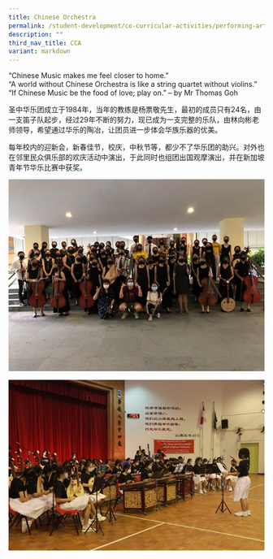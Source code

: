 ```yaml
---
title: Chinese Orchestra
permalink: /student-development/co-curricular-activities/performing-arts-groups/chinese-orchestra/
description: ""
third_nav_title: CCA
variant: markdown
---
```



“Chinese Music makes me feel closer to home.” <br>
“A world without Chinese Orchestra is like a string quartet without violins.” <br>
“If Chinese Music be the food of love; play on.” – by Mr Thomas Goh<br>

圣中华乐团成立于1984年，当年的教练是杨票敬先生，最初的成员只有24名，由一支笛子队起步，经过29年不断的努力，现已成为一支完整的乐队，由林向彬老师领导，希望通过华乐的陶冶，让团员进一步体会华族乐器的优美。

每年校内的迎新会，新春佳节，校庆，中秋节等，都少不了华乐团的助兴。对外也在邻里民众俱乐部的欢庆活动中演出，于此同时也组团出国观摩演出，并在新加坡青年节华乐比赛中获奖。

![](/images/Student%20Development/CCA/Chinese%20Orchestra/2022_Chinese_Orchestra_02.jpg)

![](/images/Student%20Development/CCA/Chinese%20Orchestra/2022_Chinese_Orchestra_01.jpg)